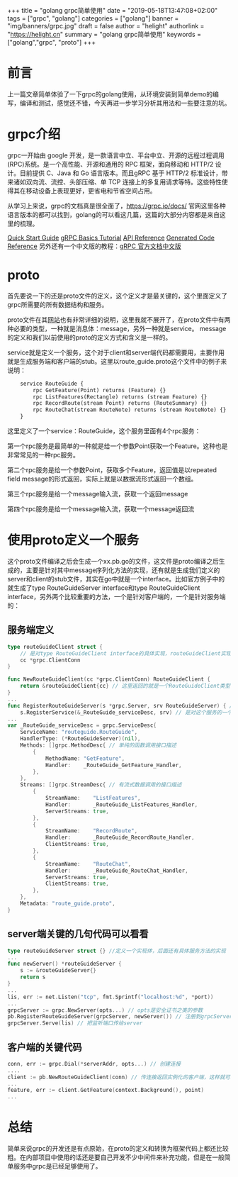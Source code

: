 +++
title = "golang grpc简单使用"
date = "2019-05-18T13:47:08+02:00"
tags = ["grpc", "golang"]
categories = ["golang"]
banner = "img/banners/grpc.jpg"
draft = false
author = "helight"
authorlink = "https://helight.cn"
summary = "golang grpc简单使用"
keywords = ["golang","grpc", "proto"]
+++

# 前言
上一篇文章简单体验了一下grpc的golang使用，从环境安装到简单demo的编写，编译和测试，感觉还不错，今天再进一步学习分析其用法和一些要注意的坑。

# grpc介绍
grpc一开始由 google 开发，是一款语言中立、平台中立、开源的远程过程调用(RPC)系统。是一个高性能、开源和通用的 RPC 框架，面向移动和 HTTP/2 设计。目前提供 C、Java 和 Go 语言版本。而且gRPC 基于 HTTP/2 标准设计，带来诸如双向流、流控、头部压缩、单 TCP 连接上的多复用请求等特。这些特性使得其在移动设备上表现更好，更省电和节省空间占用。

从学习上来说，grpc的文档真是很全面了，https://grpc.io/docs/ 官网这里各种语言版本的都可以找到，golang的可以看这几篇，这篇的大部分内容都是来自这里的梳理。

[Quick Start Guide][1]
[gRPC Basics Tutorial][2]
[API Reference][3]
[Generated Code Reference][4]
另外还有一个中文版的教程：[gRPC 官方文档中文版][5]

# proto
首先要说一下的还是proto文件的定义，这个定义才是最关键的，这个里面定义了grpc所需要的所有数据结构和服务。

proto文件在其[网站][6]也有非常详细的说明，这里我就不展开了，在proto文件中有两种必要的类型，一种就是消息体：message，另外一种就是service。
message的定义和我们以前使用的proto的定义方式和含义是一样的。

service就是定义一个服务，这个对于client和server端代码都需要用，主要作用就是生成服务端和客户端的stub。这里以route_guide.proto这个文件中的例子来说明：
``` proto
	service RouteGuide {
		rpc GetFeature(Point) returns (Feature) {}
  		rpc ListFeatures(Rectangle) returns (stream Feature) {}
  		rpc RecordRoute(stream Point) returns (RouteSummary) {}
  		rpc RouteChat(stream RouteNote) returns (stream RouteNote) {}
	}
```
这里定义了一个service：RouteGuide，这个服务里面有4个rpc服务：

第一个rpc服务是最简单的一种就是给一个参数Point获取一个Feature。这种也是非常常见的一种rpc服务。

第二个rpc服务是给一个参数Point，获取多个Feature，返回值是以repeated field message的形式返回，实际上就是以数据流形式返回一个数组。

第三个rpc服务是给一个message输入流，获取一个返回message

第四个rpc服务是给一个message输入流，获取一个message返回流

# 使用proto定义一个服务
这个proto文件编译之后会生成一个xx.pb.go的文件，这文件是proto编译之后生成的，主要是针对其中message序列化方法的实现，还有就是生成我们定义的server和client的stub文件，其实在go中就是一个interface。比如官方例子中的就生成了type RouteGuideServer interface和type RouteGuideClient interface，另外两个比较重要的方法，一个是针对客户端的，一个是针对服务端的：
## 服务端定义
``` go
type routeGuideClient struct { 
    // 是对type RouteGuideClient interface的具体实现，routeGuideClient实现了RouteGuideClient的所有方法
	cc *grpc.ClientConn  
}

func NewRouteGuideClient(cc *grpc.ClientConn) RouteGuideClient {
	return &routeGuideClient{cc} // 这里返回的就是一个RouteGuideClient类型的实现了，后面就可以用这个客户端中的方法先server端发起调用了
}
...
func RegisterRouteGuideServer(s *grpc.Server, srv RouteGuideServer) { // 这个函数提供了一个RouteGuideServer注册到grpc.Server上。
	s.RegisterService(&_RouteGuide_serviceDesc, srv) // 是对这个服务的一个grpc.Server的描述，详细的可以看下面的代码
...
var _RouteGuide_serviceDesc = grpc.ServiceDesc{
	ServiceName: "routeguide.RouteGuide",
	HandlerType: (*RouteGuideServer)(nil),
	Methods: []grpc.MethodDesc{ // 单纯的函数调用接口描述
		{
			MethodName: "GetFeature",
			Handler:    _RouteGuide_GetFeature_Handler,
		},
	},
	Streams: []grpc.StreamDesc{ // 有流式数据调用的接口描述
		{
			StreamName:    "ListFeatures",
			Handler:       _RouteGuide_ListFeatures_Handler,
			ServerStreams: true,
		},
		{
			StreamName:    "RecordRoute",
			Handler:       _RouteGuide_RecordRoute_Handler,
			ClientStreams: true,
		},
		{
			StreamName:    "RouteChat",
			Handler:       _RouteGuide_RouteChat_Handler,
			ServerStreams: true,
			ClientStreams: true,
		},
	},
	Metadata: "route_guide.proto",
}
``` 
## server端关键的几句代码可以看看
``` go
type routeGuideServer struct {} //定义一个实现体，后面还有具体服务方法的实现
...
func newServer() *routeGuideServer {
	s := &routeGuideServer{}
	return s
}
...
lis, err := net.Listen("tcp", fmt.Sprintf("localhost:%d", *port))
...
grpcServer := grpc.NewServer(opts...) // opts是安全证书之类的参数
pb.RegisterRouteGuideServer(grpcServer, newServer()) // 注册到grpcServer
grpcServer.Serve(lis) // 把监听端口传给server
```
## 客户端的关键代码
``` go
conn, err := grpc.Dial(*serverAddr, opts...) // 创建连接
....
client := pb.NewRouteGuideClient(conn) // 传连接返回实例化的客户端，这样就可以直接调用rpc方法了
...
feature, err := client.GetFeature(context.Background(), point)
...
```
# 总结
简单来说grpc的开发还是有点原始，在proto的定义和转换为框架代码上都还比较粗。在内部项目中使用的话还是要自己开发不少中间件来补充功能，但是在一般简单服务中grpc是已经足够使用了。

[1]: https://grpc.io/docs/quickstart/go.html
[2]: https://grpc.io/docs/tutorials/basic/go.html
[3]: https://godoc.org/google.golang.org/grpc
[4]: https://grpc.io/docs/reference/go/generated-code.html
[5]: http://doc.oschina.net/grpc
[6]: https://developers.google.com/protocol-buffers/docs/proto3